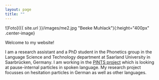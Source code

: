```yaml
---
layout: page
title: ""
---
```


![Foto]({{ site.url }}/images/me2.jpg "Beeke Muhlack"){:height="400px" .center-image}

Welcome to my website!

I am a research assistant and a PhD student in the Phonetics group in the Language Science and Technology department at Saarland University in Saarbrücken, Germany.
I am working in the [PINTS project](https://www.pauseparticles.org) which is looking at pause-internal particles in spoken language. My research project focusses on hesitation particles in German as well as other languages.



